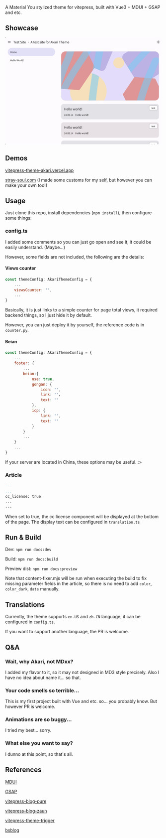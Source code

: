 A Material You stylized theme for vitepress, built with Vue3 + MDUI + GSAP and etc.


## Showcase

![](/assets/20240514185649.jpg)


## Demos

[vitepress-theme-akari.vercel.app](https://vitepress-theme-akari.vercel.app)

[stray-soul.com](https://stray-soul.com) (I made some customs for my self, but however you can make your own too!)

## Usage

Just clone this repo, install dependencies (`npm install`), then configure some things:

### config.ts

I added some comments so you can just go open and see it, it could be easily understand. (Maybe...)

However, some fields are not included, the following are the details:

#### Views counter

```js
const themeConfig: AkariThemeConfig = {
    ...
    viewsCounter: '',
    ...
}

```

Basically, it is just links to a simple counter for page total views, it required backend things, so I just hide it by default.

However, you can just deploy it by yourself, the reference code is in `counter.py`.


#### Beian

```js
const themeConfig: AkariThemeConfig = {
    ...
    footer: {
        ...
        beian:{
            use: true,
            gongan: {
                icon: '',
                link: ''，
                text: ''
            },
            icp: {
                link: '',
                text: ''
            }
        }
        ...
    }
    ...
}

```

If your server are located in China, these options may be useful. :>

### Article

```md
---
...
cc_license: true
...
---
```

When set to true, the cc license component will be displayed at the bottom of the page. The display text can be configured in `translation.ts`


## Run & Build

Dev: `npm run docs:dev`

Build: `npm run docs:build`

Preview dist: `npm run docs:preview`

Note that content-fixer.mjs will be run when executing the build to fix missing parameter fields in the article, so there is no need to add `color`, `color_dark`, `date` manually.


## Translations

Currently, the theme supports `en-US` and `zh-CN` language, it can be configured in `config.ts`.

If you want to support another language, the PR is welcome.


## Q&A

### Wait, why Akari, not MDxx?

I added my flavor to it, so it may not designed in MD3 style precisely. Also I have no idea about name it... so that.

### Your code smells so terrible...

This is my first project built with Vue and etc. so... you probably know. But however PR is welcome.

### Animations are so buggy...

I tried my best... sorry.

### What else you want to say?

I dunno at this point, so that's all.

## References

[MDUI](https://mdui.org/)

[GSAP](https://gsap.com/)

[vitepress-blog-pure](https://github.com/airene/vitepress-blog-pure)

[vitepress-blog-zaun](https://github.com/clark-cui/vitepress-blog-zaun)

[vitepress-theme-trigger](https://github.com/laplacetw/vitepress-theme-trigger)

[bsblog](https://github.com/bsdayo/blog)

